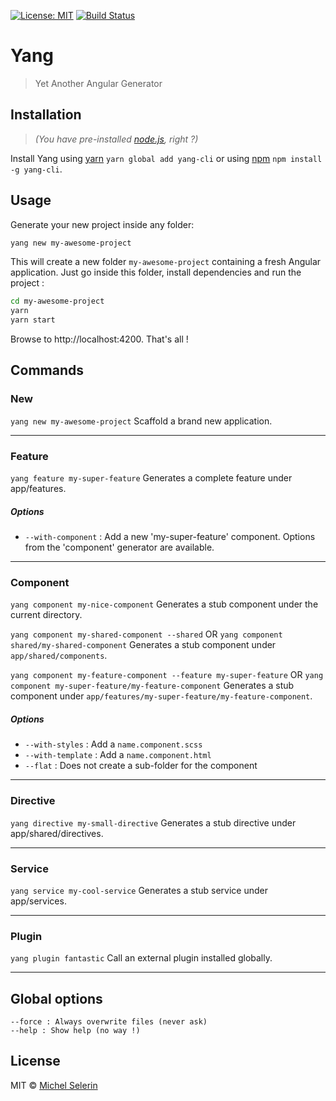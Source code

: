 [![License: MIT](https://img.shields.io/badge/License-MIT-yellow.svg)](https://opensource.org/licenses/MIT)
[![Build Status](https://travis-ci.org/mselerin/yang-cli.svg?branch=master)](https://travis-ci.org/mselerin/yang-cli)

# Yang
> Yet Another Angular Generator

## Installation
> _(You have pre-installed [node.js](https://nodejs.org/), right ?)_

Install Yang using [yarn](https://yarnpkg.com/) `yarn global add yang-cli` or using [npm](https://www.npmjs.com/) `npm install -g yang-cli`.


## Usage
Generate your new project inside any folder:

```bash
yang new my-awesome-project
```

This will create a new folder `my-awesome-project` containing a fresh Angular application.
Just go inside this folder, install dependencies and run the project :
```bash
cd my-awesome-project
yarn
yarn start
```

Browse to http://localhost:4200.
That's all !


## Commands
### New
`yang new my-awesome-project`
Scaffold a brand new application.
***


### Feature
`yang feature my-super-feature`
Generates a complete feature under app/features.

##### Options
* `--with-component` : Add a new 'my-super-feature' component. Options from the 'component' generator are available.
***


### Component
`yang component my-nice-component`
Generates a stub component under the current directory.

`yang component my-shared-component --shared`
OR `yang component shared/my-shared-component` 
Generates a stub component under `app/shared/components`.

`yang component my-feature-component --feature my-super-feature`
OR `yang component my-super-feature/my-feature-component`
Generates a stub component under `app/features/my-super-feature/my-feature-component`.



##### Options
* `--with-styles` : Add a `name.component.scss`
* `--with-template` : Add a `name.component.html`
* `--flat` : Does not create a sub-folder for the component
***


### Directive
`yang directive my-small-directive`
Generates a stub directive under app/shared/directives.
***


### Service
`yang service my-cool-service`
Generates a stub service under app/services.
***


### Plugin
`yang plugin fantastic`
Call an external plugin installed globally.
***


## Global options
```
--force : Always overwrite files (never ask)
--help : Show help (no way !)
```

## License
MIT © [Michel Selerin]()


[npm-image]: https://badge.fury.io/js/yang-cli.svg
[npm-url]: https://npmjs.org/package/yang-cli
[travis-image]: https://travis-ci.org/mselerin/yang-cli.svg?branch=master
[travis-url]: https://travis-ci.org/mselerin/yang-cli
[daviddm-image]: https://david-dm.org/mselerin/yang-cli.svg?theme=shields.io
[daviddm-url]: https://david-dm.org/mselerin/yang-cli

